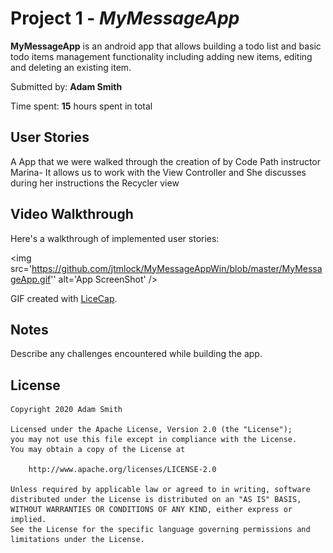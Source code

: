 # Project 1 - *MyMessageApp*

**MyMessageApp** is an android app that allows building a todo list and basic todo items management functionality including adding new items, editing and deleting an existing item.

Submitted by: **Adam Smith**

Time spent: **15** hours spent in total

## User Stories

A App that we were walked through the creation of by Code Path instructor Marina- 
It allows us to work with the View Controller and She discusses during her instructions the Recycler view

## Video Walkthrough

Here's a walkthrough of implemented user stories:

<img src='https://github.com/jtmlock/MyMessageAppWin/blob/master/MyMessageApp.gif'' alt='App ScreenShot' />

GIF created with [LiceCap](http://www.cockos.com/licecap/).

## Notes

Describe any challenges encountered while building the app.

## License

    Copyright 2020 Adam Smith

    Licensed under the Apache License, Version 2.0 (the "License");
    you may not use this file except in compliance with the License.
    You may obtain a copy of the License at

        http://www.apache.org/licenses/LICENSE-2.0

    Unless required by applicable law or agreed to in writing, software
    distributed under the License is distributed on an "AS IS" BASIS,
    WITHOUT WARRANTIES OR CONDITIONS OF ANY KIND, either express or implied.
    See the License for the specific language governing permissions and
    limitations under the License.
